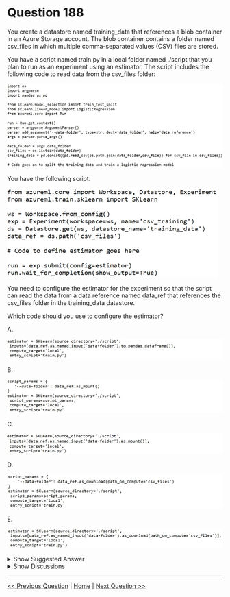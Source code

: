 # Question 188

You create a datastore named training_data that references a blob container in an Azure Storage account. The blob container contains a folder named csv_files in which multiple comma-separated values (CSV) files are stored.

You have a script named train.py in a local folder named ./script that you plan to run as an experiment using an estimator. The script includes the following code to read data from the csv_files folder:

![Question Image](images/q188_q_0015100001.png)

You have the following script.

![Question Image](images/q188_q_0015100002.png)

You need to configure the estimator for the experiment so that the script can read the data from a data reference named data_ref that references the csv_files folder in the training_data datastore.

Which code should you use to configure the estimator?

A.

![Question Image](images/q188_q_0015200001.png)

B.

![Question Image](images/q188_q_0015200002.png)

C.

![Question Image](images/q188_q_0015200003.png)

D.

![Question Image](images/q188_q_0015200004.png)

E.

![Question Image](images/q188_q_0015200005.png)

<details>
  <summary>Show Suggested Answer</summary>

  <strong>B</strong><br>
<p>Besides passing the dataset through the input parameters in the estimator, you can also pass the dataset through script_params and get the data path (mounting point) in your training script via arguments. This way, you can keep your training script independent of azureml-sdk. In other words, you will be able use the same training script for local debugging and remote training on any cloud platform.</p>
<p>Example:</p>
<p>from azureml.train.sklearn import SKLearn</p>
<p>script_params = {</p>
<p># mount the dataset on the remote compute and pass the mounted path as an argument to the training script</p>
<p>&#x27;--data-folder&#x27;: mnist_ds.as_named_input(&#x27;mnist&#x27;).as_mount(),</p>
<p>&#x27;--regularization&#x27;: 0.5</p>
<p>}</p>
<p>est = SKLearn(source_directory=script_folder,</p>
<p>script_params=script_params,</p>
<p>compute_target=compute_target,</p>
<p>environment_definition=env,</p>
<p>entry_script=&#x27;train_mnist.py&#x27;)</p>
<p># Run the experiment</p>
<p>run = experiment.submit(est)</p>
<p>run.wait_for_completion(show_output=True)</p>
<p>Incorrect Answers:</p>
<p>A: Pandas DataFrame not used.</p>
<p>Reference:</p>
<p>https://docs.microsoft.com/es-es/azure/machine-learning/how-to-train-with-datasets</p>

</details>

<details>
  <summary>Show Discussions</summary>

<blockquote><p><strong>chaudha4</strong> <code>(Wed 04 May 2022 15:09)</code> - <em>Upvotes: 13</em></p><p>The use of estimator is deprecated.  Use the ScriptRunConfig object with your own defined environment. Hope we don&#x27;t see this question going forward !!

https://docs.microsoft.com/en-us/python/api/azureml-train-core/azureml.train.estimator.estimator?view=azure-ml-py</p></blockquote>
<blockquote><p><strong>scipio</strong> <code>(Mon 16 May 2022 11:47)</code> - <em>Upvotes: 5</em></p><p>You&#x27;re right, but if you replace the estimator with the ScriptRunConfig this question still holds, as the method to pass Dataset, mount vs. download, by argument, etc.. are relevant</p></blockquote>
<blockquote><p><strong>vv_bb</strong> <code>(Tue 12 Nov 2024 21:58)</code> - <em>Upvotes: 3</em></p><p>Even though the Estimator is deprecated in favor for ScriptRunConfig (google - &quot;Migrating from Estimators to ScriptRunConfig&quot;) , I tried to understand the correct answer for the question as it is defined here.

1) For Estimator class both &quot;script_params&quot; and &quot;arguments&quot; parameters are acceptable
check here -  https://learn.microsoft.com/en-us/python/api/azureml-train-core/azureml.train.estimator.estimator?view=azure-ml-py

2) So how to define which of them is valid in our case?
The answer is here: 
(be aware for PythonScriptStep &quot;arguments&quot; is the same as &quot;script_params&quot; for Estimator)
https://learn.microsoft.com/en-us/azure/machine-learning/how-to-move-data-in-out-of-pipelines?view=azureml-api-1#access-datasets-within-your-script

Meaning because in our script we use the ArgParser we have to pass the dataset using the  &quot;script_params&quot;</p></blockquote>
<blockquote><p><strong>iai</strong> <code>(Tue 28 May 2024 14:01)</code> - <em>Upvotes: 2</em></p><p>Shouldn&#x27;t it be D.? for local compute_target not sure if as_mount will work. better as_download</p></blockquote>
<blockquote><p><strong>danishanis</strong> <code>(Tue 27 Feb 2024 00:04)</code> - <em>Upvotes: 2</em></p><p>Answer is B.
I typed the question as it is in ChatGPT and it gave the answer where the &#x27;script_params&#x27; argument is configured to read data from &#x27;data_ref&#x27; (and data_ref.as_mount() is being used to specify the file path in datastore) that references a &#x27;csv_files&#x27; folder.</p></blockquote>
<blockquote><p><strong>jpalaci22</strong> <code>(Tue 20 Feb 2024 21:14)</code> - <em>Upvotes: 3</em></p><p>Seen on the exam 20Feb2023</p></blockquote>
<blockquote><p><strong>Edriv</strong> <code>(Sat 16 Dec 2023 09:50)</code> - <em>Upvotes: 1</em></p><p>can be A,C,E - what do you thing?</p></blockquote>
<blockquote><p><strong>ning</strong> <code>(Thu 18 May 2023 12:29)</code> - <em>Upvotes: 3</em></p><p>B should be correct!</p></blockquote>
<blockquote><p><strong>TheYazan</strong> <code>(Fri 10 Mar 2023 05:51)</code> - <em>Upvotes: 4</em></p><p>on march 2022</p></blockquote>
<blockquote><p><strong>kisskeo</strong> <code>(Tue 04 Oct 2022 22:24)</code> - <em>Upvotes: 3</em></p><p>On Exam 01 Oct 2021</p></blockquote>
<blockquote><p><strong>ljljljlj</strong> <code>(Mon 11 Jul 2022 13:59)</code> - <em>Upvotes: 3</em></p><p>On exam 2021/7/10</p></blockquote>
<blockquote><p><strong>sarahmoin</strong> <code>(Thu 09 Jun 2022 10:07)</code> - <em>Upvotes: 1</em></p><p>what is the correct answer? Why its not D.</p></blockquote>
<blockquote><p><strong>vhx</strong> <code>(Mon 13 Jun 2022 16:43)</code> - <em>Upvotes: 3</em></p><p>as_download, which copies the files to a temporary location on the compute where the script is being run. as_mount to stream the files directly from their source.</p></blockquote>
<blockquote><p><strong>iai</strong> <code>(Tue 28 May 2024 14:02)</code> - <em>Upvotes: 1</em></p><p>Notice however, that compute target is local, will mounting work?</p></blockquote>
<blockquote><p><strong>iuolu</strong> <code>(Sun 01 May 2022 14:36)</code> - <em>Upvotes: 2</em></p><p>Nobody checked this question? The answer should be A, using to_pandas_dataframe() for tabular files instead</p></blockquote>
<blockquote><p><strong>chaudha4</strong> <code>(Wed 04 May 2022 15:02)</code> - <em>Upvotes: 10</em></p><p>No, you are wrong. Several problems in A. 
1) Parameter is being passed as named input. That is wrong since it is not being accessed using named input in t he script.
2) You convert to dataframe in the script not when you pass it.
So A is definitely not the correct answer.</p></blockquote>

</details>

---

[<< Previous Question](question_187.md) | [Home](/index.md) | [Next Question >>](question_189.md)
